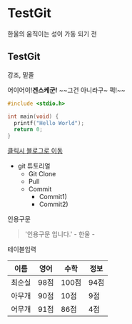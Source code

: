 # TestGit
한울의 움직이는 성이 가동 되기 전

## TestGit

강조, 밑줄

어이어이!**겐스케군!** ~~그건 아니라구~ 퍽!~~

```c
#include <stdio.h>

int main(void) {
  printf("Hello World");
  return 0;
}

```

[클릭시 블로그로 이동](https://github.com/chu9400/TestGit.git)

* git 튜토리얼
  * Git Clone
  * Pull
  * Commit
    * Commit1)
    * Commit2)
    
인용구문
> '인용구문 입니다.' - 한울 -


테이블입력

이름|영어|수학|정보
---|---|---|---|
최순실|98점|100점|94점
아무개|90점|10점|9점
어무개|91점|86점|4점


